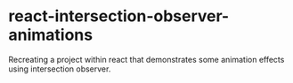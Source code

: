 # react-intersection-observer-animations

Recreating a project within react that demonstrates some animation effects using intersection observer.
